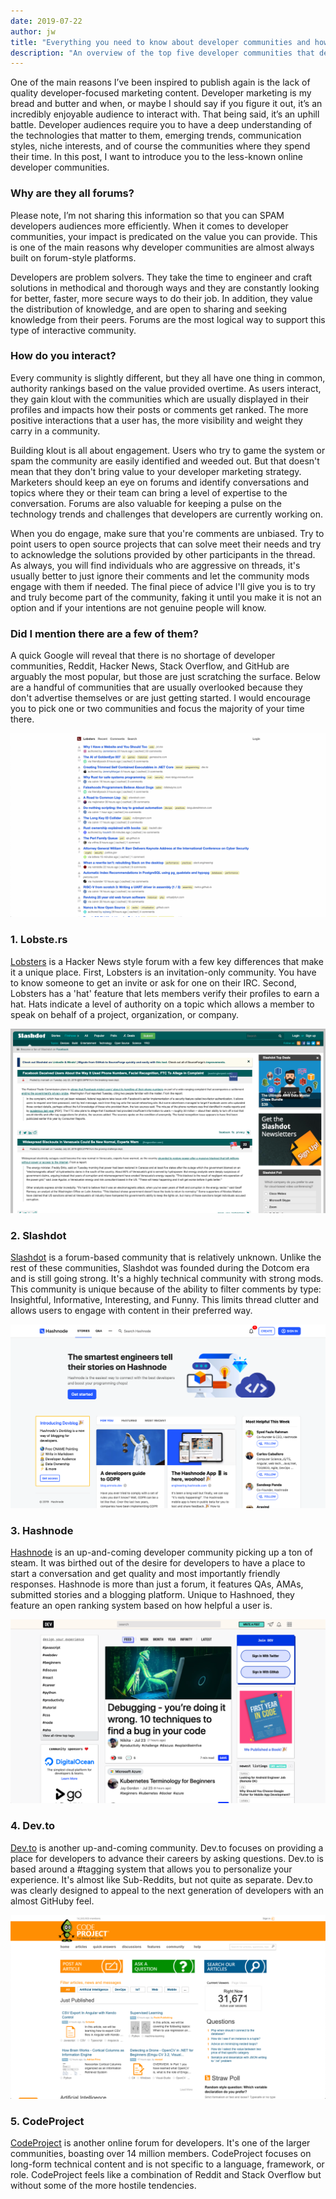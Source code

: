```yaml
---
date: 2019-07-22
author: jw
title: "Everything you need to know about developer communities and how to approach them."
description: "An overview of the top five developer communities that developer marketing and developer relations teams should leverage."
---
```

One of the main reasons I’ve been inspired to publish again is the lack of quality developer-focused marketing content. Developer marketing is my bread and butter and when, or maybe I should say if you figure it out, it’s an incredibly enjoyable audience to interact with. That being said, it’s an uphill battle. Developer audiences require you to have a deep understanding of the technologies that matter to them, emerging trends, communication styles, niche interests, and of course the communities where they spend their time. In this post, I want to introduce you to the less-known online developer communities.

<h3>Why are they all forums?</h3>
Please note, I’m not sharing this information so that you can SPAM developers audiences more efficiently. When it comes to developer communities, your impact is predicated on the value you can provide. This is one of the main reasons why developer communities are almost always built on forum-style platforms. 

Developers are problem solvers. They take the time to engineer and craft solutions in methodical and thorough ways and they are constantly looking for better, faster, more secure ways to do their job. In addition, they value the distribution of knowledge, and are open to sharing and seeking knowledge from their peers. Forums are the most logical way to support this type of interactive community. 

<h3>How do you interact?</h3>
Every community is slightly different, but they all have one thing in common, authority rankings based on the value provided overtime. As users interact, they gain klout with the communities which are usually displayed in their profiles and impacts how their posts or comments get ranked. The more positive interactions that a user has, the more visibility and weight they carry in a community. 

Building klout is all about engagement. Users who try to game the system or spam the community are easily identified and weeded out. But that doesn't mean that they don't bring value to your developer marketing strategy. Marketers should keep an eye on forums and identify conversations and topics where they or their team can bring a level of expertise to the conversation. Forums are also valuable for keeping a pulse on the technology trends and challenges that developers are currently working on. 

When you do engage, make sure that you're comments are unbiased. Try to point users to open source projects that can solve meet their needs and try to acknowledge the solutions provided by other participants in the thread. As always, you will find individuals who are aggressive on threads, it's usually better to just ignore their comments and let the community mods engage with them if needed. The final piece of advice I'll give you is to try and truly become part of the community, faking it until you make it is not an option and if your intentions are not genuine people will know. 

<h3>Did I mention there are a few of them?</h3>
A quick Google will reveal that there is no shortage of developer communities, Reddit, Hacker News, Stack Overflow, and GitHub are arguably the most popular, but those are just scratching the surface. Below are a handful of communities that are usually overlooked because they don't advertise themselves or are just getting started. I would encourage you to pick one or two communities and focus the majority of your time there. 

![Lobsters](/img/lobsters.png "Lobste.rs")

<h3>1. Lobste.rs</h3> 
<a href="https://lobste.rs/">Lobsters</a> is a Hacker News style forum with a few key differences that make it a unique place. First, Lobsters is an invitation-only community. You have to know someone to get an invite or ask for one on their IRC. Second, Lobsters has a 'hat' feature that lets members verify their profiles to earn a hat. Hats indicate a level of authority on a topic which allows a member to speak on behalf of a project, organization, or company.

![Slashdot](/img/slashdot.png "Slashdot")

<h3>2. Slashdot</h3>  
<a href="https://slashdot.org/">Slashdot</a> is a forum-based community that is relatively unknown. Unlike the rest of these communities, Slashdot was founded during the Dotcom era and is still going strong. It's a highly technical community with strong mods. This community is unique because of the ability to filter comments by type: Insightful, Informative, Interesting, and Funny. This limits thread clutter and allows users to engage with content in their preferred way. 

![Hashnode](/img/hashnode.png "Hashnode")

<h3>3. Hashnode</h3>  
<a href="https://hashnode.com/">Hashnode</a> is an up-and-coming developer community picking up a ton of steam. It was birthed out of the desire for developers to have a place to start a conversation and get quality and most importantly friendly responses. Hashnode is more than just a forum, it features QAs, AMAs, submitted stories and a blogging platform. Unique to Hashnoed, they feature an open ranking system based on how helpful a user is. 

![Dev.to](/img/devto.png "Dev.to")

<h3>4. Dev.to</h3> 
<a href="https://dev.to">Dev.to</a> is another up-and-coming community. Dev.to focuses on providing a place for developers to advance their careers by asking questions. Dev.to is based around a #tagging system that allows you to personalize your experience. It's almost like Sub-Reddits, but not quite as separate. Dev.to was clearly designed to appeal to the next generation of developers with an almost GitHuby feel. 

![CodeProject](/img/codeproject.png "CodeProject")

<h3>5. CodeProject</h3> 
<a href="https://codeproject.com">CodeProject</a> is another online forum for developers. It's one of the larger communities, boasting over 14 million members. CodeProject focuses on long-form technical content and is not specific to a language, framework, or role. CodeProject feels like a combination of Reddit and Stack Overflow but without some of the more hostile tendencies. 


